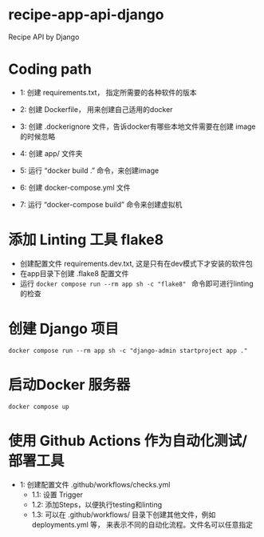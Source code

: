 # recipe-app-api-django
Recipe API by Django

# Coding path
- 1: 创建 requirements.txt， 指定所需要的各种软件的版本
- 2: 创建 Dockerfile， 用来创建自己适用的docker
- 3: 创建 .dockerignore 文件，告诉docker有哪些本地文件需要在创建 image 的时候忽略
- 4: 创建 app/ 文件夹
- 5: 运行 “docker build .” 命令，来创建image

- 6: 创建 docker-compose.yml 文件
- 7: 运行 “docker-compose build” 命令来创建虚拟机

# 添加 Linting 工具 flake8
- 创建配置文件 requirements.dev.txt, 这是只有在dev模式下才安装的软件包
- 在app目录下创建 .flake8 配置文件
- 运行 `docker compose run --rm app sh -c "flake8" ` 命令即可进行linting的检查

# 创建 Django 项目
`docker compose run --rm app sh -c "django-admin startproject app ."`

# 启动Docker 服务器
`docker compose up`

# 使用 Github Actions 作为自动化测试/部署工具
- 1: 创建配置文件 .github/workflows/checks.yml
    - 1.1: 设置 Trigger
    - 1.2: 添加Steps，以便执行testing和linting
    - 1.3: 可以在 .github/workflows/ 目录下创建其他文件，例如 deployments.yml 等， 来表示不同的自动化流程。文件名可以任意指定
